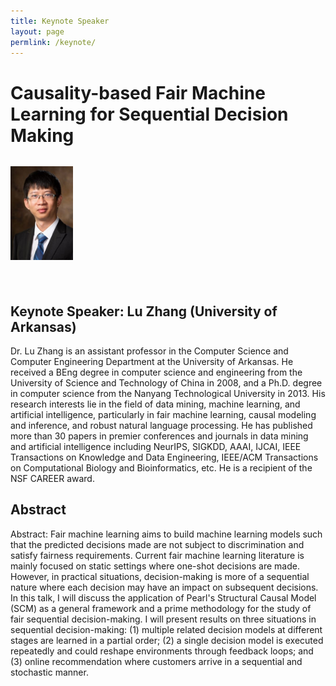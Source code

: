```yaml
---
title: Keynote Speaker
layout: page
permlink: /keynote/
---
```


# Causality-based Fair Machine Learning for Sequential Decision Making

<div style="margin-bottom: 3ex; max-width: 50%; min-width: 200px; display: inline-block; vertical-align: top">
<p><img src="LuZhang.jpg" style="height:150px"></p></div>

## Keynote Speaker: Lu Zhang (University of Arkansas)
Dr. Lu Zhang is an assistant professor in the Computer Science and Computer Engineering Department at the University of Arkansas. He received a BEng degree in computer science and engineering from the University of Science and Technology of China in 2008, and a Ph.D. degree in computer science from the Nanyang Technological University in 2013. His research interests lie in the field of data mining, machine learning, and artificial intelligence, particularly in fair machine learning, causal modeling and inference, and robust natural language processing. He has published more than 30 papers in premier conferences and journals in data mining and artificial intelligence including NeurIPS, SIGKDD, AAAI, IJCAI, IEEE Transactions on Knowledge and Data Engineering, IEEE/ACM Transactions on Computational Biology and Bioinformatics, etc. He is a recipient of the NSF CAREER award.

  
## Abstract
Abstract: Fair machine learning aims to build machine learning models such that the predicted decisions made are not subject to discrimination and satisfy fairness requirements. Current fair machine learning literature is mainly focused on static settings where one-shot decisions are made. However, in practical situations, decision-making is more of a sequential nature where each decision may have an impact on subsequent decisions. In this talk, I will discuss the application of Pearl's Structural Causal Model (SCM) as a general framework and a prime methodology for the study of fair sequential decision-making. I will present results on three situations in sequential decision-making: (1) multiple related decision models at different stages are learned in a partial order; (2) a single decision model is executed repeatedly and could reshape environments through feedback loops; and (3) online recommendation where customers arrive in a sequential and stochastic manner.
